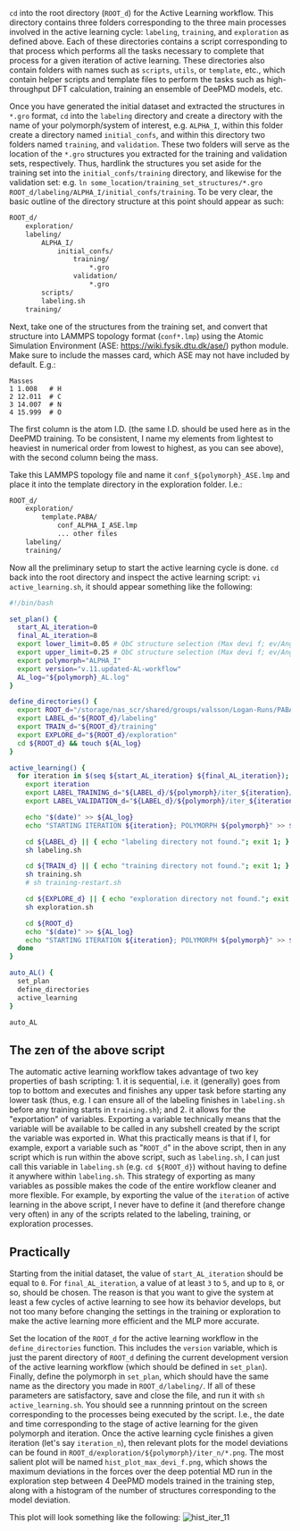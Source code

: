 `cd` into the root directory (`ROOT_d`) for the Active Learning workflow. This directory contains three folders corresponding to the three main processes involved in the active learning cycle: `labeling`, `training`, and `exploration` as defined above. Each of these directories contains a script corresponding to that process which performs all the tasks necessary to complete that process for a given iteration of active learning. These directories also contain folders with names such as `scripts`, `utils`, or `template`, etc., which contain helper scripts and template files to perform the tasks such as high-throughput DFT calculation, training an ensemble of DeePMD models, etc. 

Once you have generated the initial dataset and extracted the structures in `*.gro` format, `cd` into the `labeling` directory and create a directory with the name of your polymorph/system of interest, e.g. `ALPHA_I`, within this folder create a directory named `initial_confs`, and within this directory two folders named `training`, and `validation`. These two folders will serve as the location of the `*.gro` structures you extracted for the training and validation sets, respectively. Thus, hardlink the structures you set aside for the training set into the `initial_confs/training` directory, and likewise for the validation set: e.g. `ln some_location/training_set_structures/*.gro ROOT_d/labeling/ALPHA_I/initial_confs/training`. To be very clear, the basic outline of the directory structure at this point should appear as such:

```bash
ROOT_d/
	exploration/
	labeling/
		ALPHA_I/
			initial_confs/
				training/
					*.gro
				validation/
					*.gro
		scripts/
		labeling.sh
	training/
```

Next, take one of the structures from the training set, and convert that structure into LAMMPS topology format (`conf*.lmp`) using the Atomic Simulation Environment (ASE: https://wiki.fysik.dtu.dk/ase/) python module. Make sure to include the masses card, which ASE may not have included by default. E.g.: 
```lammps
Masses                                                                                                                         
1 1.008   # H                                                                                                                  
2 12.011  # C                                                                                                                  
3 14.007  # N                                                                                                                               
4 15.999  # O       
```
The first column is the atom I.D. (the same I.D. should be used here as in the DeePMD training. To be consistent, I name my elements from lightest to heaviest in numerical order from lowest to highest, as you can see above), with the second column being the mass. 

Take this LAMMPS topology file and name it `conf_${polymorph}_ASE.lmp` and place it into the template directory in the exploration folder. I.e.:
```bash
ROOT_d/
	exploration/
		template.PABA/
			conf_ALPHA_I_ASE.lmp
			... other files
	labeling/
	training/
```

Now all the preliminary setup to start the active learning cycle is done. `cd` back into the root directory and inspect the active learning script: `vi active_learning.sh`, it should appear something like the following:
```bash
#!/bin/bash                                         

set_plan() {                                         
  start_AL_iteration=0                                       
  final_AL_iteration=8                              
  export lower_limit=0.05 # QbC structure selection (Max devi f; ev/Angstrom)                                         
  export upper_limit=0.25 # QbC structure selection (Max devi f; ev/Angstrom)                                         
  export polymorph="ALPHA_I"                                      
  export version="v.11.updated-AL-workflow"
  AL_log="${polymorph}_AL.log"
}

define_directories() {                                                                      
  export ROOT_d="/storage/nas_scr/shared/groups/valsson/Logan-Runs/PABA/PABA-MLP/${version}"                                         
  export LABEL_d="${ROOT_d}/labeling"                                         
  export TRAIN_d="${ROOT_d}/training"                                         
  export EXPLORE_d="${ROOT_d}/exploration"
  cd ${ROOT_d} && touch ${AL_log}
}                                         

active_learning() {                                                      
  for iteration in $(seq ${start_AL_iteration} ${final_AL_iteration}); do                                         
    export iteration                                                                
    export LABEL_TRAINING_d="${LABEL_d}/${polymorph}/iter_${iteration}/training"    
    export LABEL_VALIDATION_d="${LABEL_d}/${polymorph}/iter_${iteration}/validation"

    echo "$(date)" >> ${AL_log}
    echo "STARTING ITERATION ${iteration}; POLYMORPH ${polymorph}" >> ${AL_log}

    cd ${LABEL_d} || { echo "labeling directory not found."; exit 1; }
    sh labeling.sh                                                                                             

    cd ${TRAIN_d} || { echo "training directory not found."; exit 1; }     
    sh training.sh                                                                                             
    # sh training-restart.sh                                               

    cd ${EXPLORE_d} || { echo "exploration directory not found."; exit 1; }
    sh exploration.sh

    cd ${ROOT_d}
    echo "$(date)" >> ${AL_log}
    echo "STARTING ITERATION ${iteration}; POLYMORPH ${polymorph}" >> ${AL_log}
  done                                                                          
}                                              

auto_AL() {         
  set_plan       
  define_directories
  active_learning   
}      

auto_AL
```

## The zen of the above script
The automatic active learning workflow takes advantage of two key properties of bash scripting: 1. it is sequential, i.e. it (generally) goes from top to bottom and executes and finishes any upper task before starting any lower task (thus, e.g. I can ensure all of the labeling finishes in `labeling.sh` before any training starts in `training.sh`); and 2. it allows for the "exportation" of variables. Exporting a variable technically means that the variable will be available to be called in any subshell created by the script the variable was exported in. What this practically means is that if I, for example, export a variable such as "`ROOT_d`" in the above script, then in any script which is run within the above script, such as `labeling.sh`, I can just call this variable in `labeling.sh` (e.g. `cd ${ROOT_d}`) without having to define it anywhere within `labeling.sh`. This strategy of exporting as many variables as possible makes the code of the entire workflow cleaner and more flexible. For example, by exporting the value of the `iteration` of active learning in the above script, I never have to define  it (and therefore change very often) in any of the scripts related to the labeling, training, or exploration processes.

## Practically
Starting from the initial dataset, the value of `start_AL_iteration` should be equal to `0`. For `final_AL_iteration`, a value of at least `3` to `5`, and up to `8`, or so, should be chosen. The reason is that you want to give the system at least a few cycles of active learning to see how its behavior develops, but not too many before changing the settings in the training or exploration to make the active learning more efficient and the MLP more accurate.

Set the location of the `ROOT_d` for the active learning workflow in the `define_directories` function. This includes the `version` variable, which is just the parent directory of `ROOT_d` defining the current development version of the active learning workflow (which should be defined in `set_plan`). Finally, define the polymorph in `set_plan`, which should have the same name as the directory you made in `ROOT_d/labeling/`. If all of these parameters are satisfactory, save and close the file, and run it with `sh active_learning.sh`. You should see a runnning printout on the screen corresponding to the processes being executed by the script. I.e., the date and time corresponding to the stage of active learning for the given polymorph and iteration. Once the active learning cycle finishes a given iteration (let's say `iteration_n`), then relevant plots for the model deviations can be found in `ROOT_d/exploration/${polymorph}/iter_n/*.png`. The most salient plot will be named `hist_plot_max_devi_f.png`, which shows the maximum deviations in the forces over the deep potential MD run in the exploration step between 4 DeePMD models trained in the training step, along with a histogram of the number of structures corresponding to the model deviation.

This plot will look something like the following:
![hist_iter_11](https://github.com/user-attachments/assets/3361dddd-f4e3-4b65-9dd1-e36ceefa7cbd)
